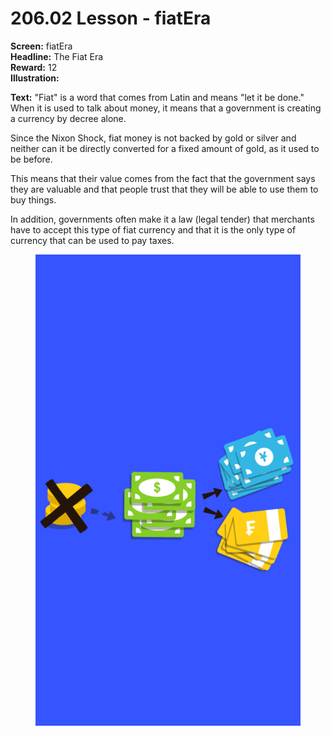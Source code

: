 # 206.02 Lesson - fiatEra

**Screen:** fiatEra\
**Headline:** The Fiat Era\
**Reward:** 12\
**Illustration:**

**Text:**  "Fiat" is a word that comes from Latin and means "let it be done." When it is used to talk about money, it means that a government is creating a currency by decree alone.&#x20;

Since the Nixon Shock, fiat money is not backed by gold or silver and neither can it be directly converted for a fixed amount of gold, as it used to be before.&#x20;

This means that their value comes from the fact that the government says they are valuable and that people trust that they will be able to use them to buy things.&#x20;

In addition, governments often make it a law (legal tender) that merchants have to accept this type of fiat currency and that it is the only type of currency that can be used to pay taxes.

<figure><img src="../.gitbook/assets/206-02.png" alt=""><figcaption></figcaption></figure>
